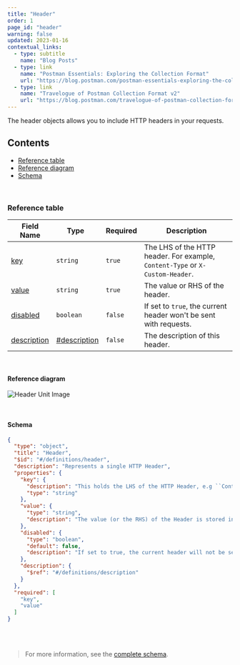 ```yaml
---
title: "Header"
order: 1
page_id: "header"
warning: false
updated: 2023-01-16
contextual_links:
  - type: subtitle
    name: "Blog Posts"
  - type: link
    name: "Postman Essentials: Exploring the Collection Format"
    url: "https://blog.postman.com/postman-essentials-exploring-the-collection-format/"
  - type: link
    name: "Travelogue of Postman Collection Format v2"
    url: "https://blog.postman.com/travelogue-of-postman-collection-format-v2/"
---
```


The header objects allows you to include HTTP headers in your requests.

## Contents

- [Reference table](#reference-table)
- [Reference diagram](#reference-diagram)
- [Schema](#schema)

<br />

### Reference table

Field Name | Type&nbsp;&nbsp; | Required | Description
--- | --- | --- | ---
[key](https://github.com/postmanlabs/schemas/blob/da7578c2d71c46de2d39d04fbeebc26570591a44/schemas/draft-07/v2.1.0/collection/header.json#L7) | `string` | `true` | The LHS of the HTTP header. For example, `Content-Type` or `X-Custom-Header`.
[value](https://github.com/postmanlabs/schemas/blob/da7578c2d71c46de2d39d04fbeebc26570591a44/schemas/draft-07/v2.1.0/collection/header.json#L11) | `string` | `true` | The value or RHS of the header.
[disabled](https://github.com/postmanlabs/schemas/blob/da7578c2d71c46de2d39d04fbeebc26570591a44/schemas/draft-07/v2.1.0/collection/header.json#L7) | `boolean` | `false` | If set to `true`, the current header won't be sent with requests.
[description](https://github.com/postmanlabs/schemas/blob/da7578c2d71c46de2d39d04fbeebc26570591a44/schemas/draft-07/v2.1.0/collection/header.json#LL20C6-L20C17) | [#description](/docs/reference/description/) | `false` | The description of this header.

<br />

#### Reference diagram

![Header Unit Image](../../../images/header@2x.jpg)

<br />

#### Schema

```json
{
  "type": "object",
  "title": "Header",
  "$id": "#/definitions/header",
  "description": "Represents a single HTTP Header",
  "properties": {
    "key": {
      "description": "This holds the LHS of the HTTP Header, e.g ``Content-Type`` or ``X-Custom-Header``",
      "type": "string"
    },
    "value": {
      "type": "string",
      "description": "The value (or the RHS) of the Header is stored in this field."
    },
    "disabled": {
      "type": "boolean",
      "default": false,
      "description": "If set to true, the current header will not be sent with requests."
    },
    "description": {
      "$ref": "#/definitions/description"
    }
  },
  "required": [
    "key",
    "value"
  ]
}
```

<br /><br />

> For more information, see the [complete schema](https://schema.postman.com/collection/json/v2.1.0/draft-07/collection.json).
